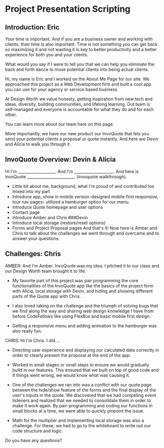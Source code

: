 # Project Presentation Scripting


## Introduction: Eric
Your time is important. And if you are a business owner and working with clients, their time is also important. Time is not something you can get back so maximizing it and not wasting it is key to better productivity and a better experience for both you and your clients.

What would you say if I were to tell you that we can help you eliminate the back and forth dance to move potential clients into being actual clients.

Hi, my name is Eric and I worked on the About Me Page for our site. We approached this project as a Web Development firm and built a cool app you can use for your agency or service based business.

At Design Worth we value honesty, getting inspiration from new tech and ideas, diversity, building communities, and lifelong learning. Out team is self-managed and everyone is accountable for what they do and for each other.

You can learn more about our team here on this page.

More importantly, we have our new product our InvoQuote that lets you send your potential clients a proposal or quote instantly. And here are Devin and Alicia to walk you through it.

## InvoQuote Overview: Devin & Alicia
Hi I'm ___________________.
And I'm ____________________.
And here is InvoQuote ________________________.
(invoquote walkthrough).

* Little bit about me, background, what I'm proud of and contributed too mixed into my part
* Introduce app, show in mobile version-designed mobile first responsive, tour nav pages- utilized a hamburger option for our menu.
* Introduce Quote homepage and user options
* Contact page
* Introduce Amber and Chris
###Devin
* Introduce local storage (restore/reset options)
* Forms and Project Proposal pages
And that's it! Now here is Amber and Chris to talk about the challenges we went through and overcame and to answer your questions.

## Challenges: Chris

AMBER: And I'm Amber. InvoQuote was my idea. I pitched it to our class and our Design Worth team brought it to life.

* My favorite part of this project was pair programming the core functionalities of the InvoQuote app like the basics of the project form with Alicia, local storage with Devin, and hiding and showing different parts of the Quote app with Chris.

* I also loved taking on the challenge and the triumph of solving bugs that we find along the way and sharing web design knowledge I have from before CodeFellows like using FlexBox and basic mobile first design.

* Getting a responsive menu and adding animation to the hamburger was also really fun.


CHRIS: Hi I'm Chris. I did....

* Directing user experience and displaying our calculated data correctly in order to clearly present the proposal at the end of the app.

* Worked in small stages or small steps to ensure we would gradually build in our features. This ensured that we built on top of good code and if things went wrong, we would know what was causing it.

* One of the challenges we ran into was a conflict with our quote page between the hide/show feature of the forms and the final display of the user's inputs in the quote. We discovered that we had competing event listeners and realized that we needed to consolidate them in order to make it work again. By pair-programming and coding our functions in small blocks at a time, we were able to quickly pinpoint the issue.

* Math for the multiplier and implementing local storage was also a challenge. For these, we had to go to the whiteboard to write out our code structure and logic.

Do you have any questions?
